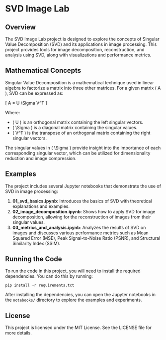 # SVD Image Lab

## Overview
The SVD Image Lab project is designed to explore the concepts of Singular Value Decomposition (SVD) and its applications in image processing. This project provides tools for image decomposition, reconstruction, and analysis using SVD, along with visualizations and performance metrics.

## Mathematical Concepts
Singular Value Decomposition is a mathematical technique used in linear algebra to factorize a matrix into three other matrices. For a given matrix \( A \), SVD can be expressed as:

\[ A = U \Sigma V^T \]

Where:
- \( U \) is an orthogonal matrix containing the left singular vectors.
- \( \Sigma \) is a diagonal matrix containing the singular values.
- \( V^T \) is the transpose of an orthogonal matrix containing the right singular vectors.

The singular values in \( \Sigma \) provide insight into the importance of each corresponding singular vector, which can be utilized for dimensionality reduction and image compression.

## Examples
The project includes several Jupyter notebooks that demonstrate the use of SVD in image processing:

1. **01_svd_basics.ipynb**: Introduces the basics of SVD with theoretical explanations and examples.
2. **02_image_decomposition.ipynb**: Shows how to apply SVD for image decomposition, allowing for the reconstruction of images from their singular values.
3. **03_metrics_and_analysis.ipynb**: Analyzes the results of SVD on images and discusses various performance metrics such as Mean Squared Error (MSE), Peak Signal-to-Noise Ratio (PSNR), and Structural Similarity Index (SSIM).

## Running the Code
To run the code in this project, you will need to install the required dependencies. You can do this by running:

```
pip install -r requirements.txt
```

After installing the dependencies, you can open the Jupyter notebooks in the `notebooks/` directory to explore the examples and experiments.

## License
This project is licensed under the MIT License. See the LICENSE file for more details.